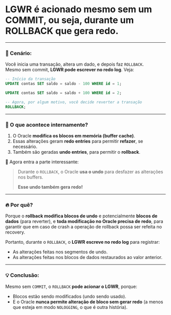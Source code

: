 # **LGWR é acionado mesmo sem um COMMIT**, ou seja, durante um **ROLLBACK** que gera redo.

---

### 📘 Cenário:  
Você inicia uma transação, altera um dado, e depois faz `ROLLBACK`.  
Mesmo sem commit, **LGWR pode escrever no redo log**. Veja:

```sql
-- Início da transação
UPDATE contas SET saldo = saldo - 100 WHERE id = 1;

UPDATE contas SET saldo = saldo + 100 WHERE id = 2;

-- Agora, por algum motivo, você decide reverter a transação
ROLLBACK;
```

---

### 📂 O que acontece internamente?

1. O Oracle **modifica os blocos em memória (buffer cache)**.
2. Essas alterações geram **redo entries** para permitir **refazer**, se necessário.
3. Também são geradas **undo entries**, para permitir o **rollback**.

🔄 Agora entra a parte interessante:

> Durante o `ROLLBACK`, o Oracle **usa o undo** para desfazer as alterações nos buffers.
>
> **Esse undo também gera redo!**

---

### 🔥 Por quê?  
Porque o **rollback modifica blocos de undo** e potencialmente **blocos de dados** (para reverter), e **toda modificação no Oracle precisa de redo**, para garantir que em caso de crash a operação de rollback possa ser refeita no recovery.

Portanto, durante o `ROLLBACK`, o **LGWR escreve no redo log** para registrar:
- As alterações feitas nos segmentos de undo.
- As alterações feitas nos blocos de dados restaurados ao valor anterior.

---

### 💡 Conclusão:

Mesmo sem `COMMIT`, o `ROLLBACK` **pode acionar o LGWR**, porque:
- Blocos estão sendo modificados (undo sendo usado).
- E o Oracle **nunca permite alteração de bloco sem gerar redo** (a menos que esteja em modo `NOLOGGING`, o que é outra história).
